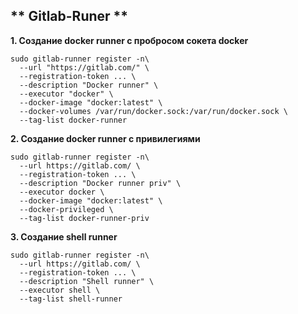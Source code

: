 ## ** Gitlab-Runer **

**1. Создание docker runner с пробросом сокета docker**
```
sudo gitlab-runner register -n\
  --url "https://gitlab.com/" \
  --registration-token ... \
  --description "Docker runner" \
  --executor "docker" \
  --docker-image "docker:latest" \
  --docker-volumes /var/run/docker.sock:/var/run/docker.sock \
  --tag-list docker-runner
```

**2. Создание docker runner с привилегиями**
```
sudo gitlab-runner register -n\
  --url https://gitlab.com/ \
  --registration-token ... \
  --description "Docker runner priv" \
  --executor docker \
  --docker-image "docker:latest" \
  --docker-privileged \
  --tag-list docker-runner-priv
```

**3. Создание shell runner**
```
sudo gitlab-runner register -n\
  --url https://gitlab.com/ \
  --registration-token ... \
  --description "Shell runner" \
  --executor shell \
  --tag-list shell-runner
```